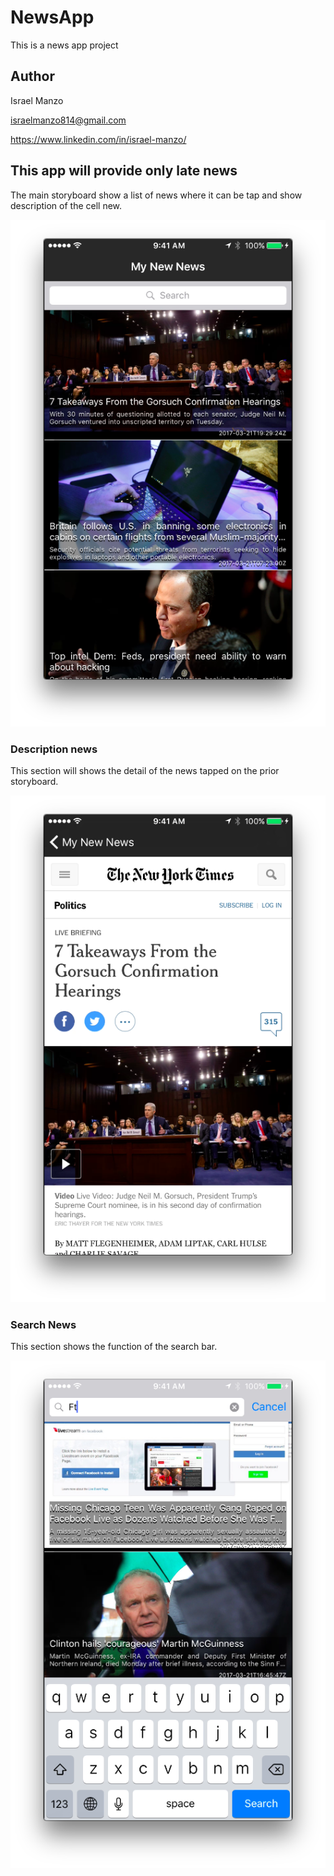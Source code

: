 # NewsApp
This is a news app project

## Author
Israel Manzo

<israelmanzo814@gmail.com>

<https://www.linkedin.com/in/israel-manzo/>

## This app will provide only late news

The main storyboard show a list of news where it can be tap and show  description of the cell new.

![Alt Image Text](images/MainScreenShot.png)


### Description news
This section will shows the detail of the news tapped on the prior storyboard.

![Alt Image Text](images/DesScreenShot.png)

### Search News
This section shows the function of the search bar.
 
![Alt Image Text](images/SearchScreenShot.png)
